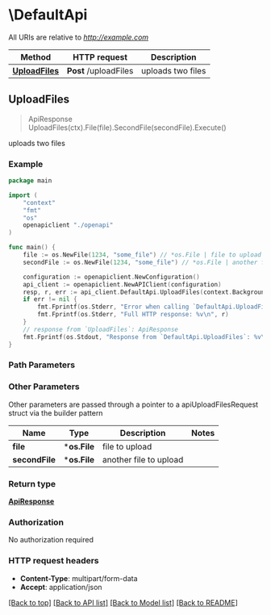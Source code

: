 # \DefaultApi

All URIs are relative to *http://example.com*

Method | HTTP request | Description
------------- | ------------- | -------------
[**UploadFiles**](DefaultApi.md#UploadFiles) | **Post** /uploadFiles | uploads two files



## UploadFiles

> ApiResponse UploadFiles(ctx).File(file).SecondFile(secondFile).Execute()

uploads two files

### Example

```go
package main

import (
    "context"
    "fmt"
    "os"
    openapiclient "./openapi"
)

func main() {
    file := os.NewFile(1234, "some_file") // *os.File | file to upload (optional)
    secondFile := os.NewFile(1234, "some_file") // *os.File | another file to upload (optional)

    configuration := openapiclient.NewConfiguration()
    api_client := openapiclient.NewAPIClient(configuration)
    resp, r, err := api_client.DefaultApi.UploadFiles(context.Background()).File(file).SecondFile(secondFile).Execute()
    if err != nil {
        fmt.Fprintf(os.Stderr, "Error when calling `DefaultApi.UploadFiles``: %v\n", err)
        fmt.Fprintf(os.Stderr, "Full HTTP response: %v\n", r)
    }
    // response from `UploadFiles`: ApiResponse
    fmt.Fprintf(os.Stdout, "Response from `DefaultApi.UploadFiles`: %v\n", resp)
}
```

### Path Parameters



### Other Parameters

Other parameters are passed through a pointer to a apiUploadFilesRequest struct via the builder pattern


Name | Type | Description  | Notes
------------- | ------------- | ------------- | -------------
 **file** | ***os.File** | file to upload | 
 **secondFile** | ***os.File** | another file to upload | 

### Return type

[**ApiResponse**](ApiResponse.md)

### Authorization

No authorization required

### HTTP request headers

- **Content-Type**: multipart/form-data
- **Accept**: application/json

[[Back to top]](#) [[Back to API list]](../README.md#documentation-for-api-endpoints)
[[Back to Model list]](../README.md#documentation-for-models)
[[Back to README]](../README.md)

